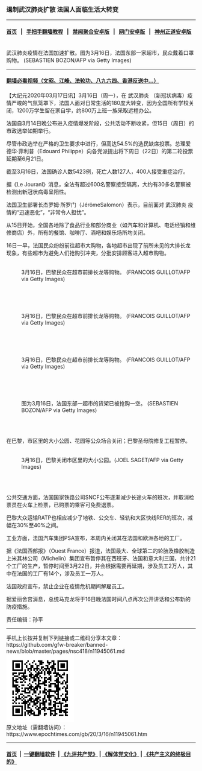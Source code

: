 ### 遏制武汉肺炎扩散 法国人面临生活大转变
------------------------

#### [首页](https://github.com/gfw-breaker/banned-news/blob/master/README.md) &nbsp;&nbsp;|&nbsp;&nbsp; [手把手翻墙教程](https://github.com/gfw-breaker/guides/wiki) &nbsp;&nbsp;|&nbsp;&nbsp; [禁闻聚合安卓版](https://github.com/gfw-breaker/bn-android) &nbsp;&nbsp;|&nbsp;&nbsp; [网门安卓版](https://github.com/oGate2/oGate) &nbsp;&nbsp;|&nbsp;&nbsp; [神州正道安卓版](https://github.com/SzzdOgate/update) 



<div><img alt="" class="aligncenter wp-post-image" src="https://i.epochtimes.com/assets/uploads/2020/03/GettyImages-1207372991-600x400.jpg"/>
<div class="red16 caption">
 武汉肺炎疫情在法国加速扩散。图为3月16日，法国东部一家超市，民众戴着口罩购物。 (SEBASTIEN BOZON/AFP via Getty Images)
</div>
</div><hr/>

#### [翻墙必看视频（文昭、江峰、法轮功、八九六四、香港反送中...）](https://github.com/gfw-breaker/banned-news/blob/master/pages/link3.md)

<div><p>
 【大纪元2020年03月17日讯】3月16日（周一），在
 <ok href="https://www.epochtimes.com/gb/tag/%E6%AD%A6%E6%B1%89%E8%82%BA%E7%82%8E.html">
  武汉肺炎
 </ok>
 （新冠状病毒）疫情严峻的气氛笼罩下，法国人面对日常生活的180度大转变，因为全国所有学校关闭，1200万学生留在家自学，约800万上班一族采取远程办公。
</p>
<p>
 法国自3月14日晚公布进入疫情爆发阶段，公共活动不断收紧，但15日（周日）的市政选举如期举行。
</p>
<p>
 尽管市政选举在严格的卫生要求中进行，但高达54.5%的选民缺席投票。总理爱德华·菲利普（Edouard Philippe）向各党派提出将下周日（22日）的第二轮投票延期至6月21日。
</p>
<p>
 截至3月16日，法国确诊人数5423例，死亡人数127人，400人接受重症治疗。
</p>
<p>
 据《Le Jouranl》消息，全法有超过600名警察接受隔离，大约有30多名警察被检测出新冠状病毒呈阳性。
</p>
<p>
 法国卫生部署长杰罗姆·所罗门（JérômeSalomon）表示，目前面对
 <ok href="https://www.epochtimes.com/gb/tag/%E6%AD%A6%E6%B1%89%E8%82%BA%E7%82%8E.html">
  武汉肺炎
 </ok>
 疫情的“迅速恶化”，“非常令人担忧”。
</p>
<p>
 从15日开始，全国各地除了食品行业和部分商业（如汽车和计算机、电话经销和维修商店）外，所有的餐馆、咖啡厅、酒吧和娱乐场所均关闭。
</p>
<p>
 16日一早，法国民众纷纷前往超市大购物，各地超市出现了前所未见的大排长龙现象，有些超市为避免人们抢购引冲突，分批安排顾客进入超市购物。
</p>
<figure class="wp-caption aligncenter" id="attachment_11945076" style="width: 450px">
 <ok href="http://i.epochtimes.com/assets/uploads/2020/03/GettyImages-1207373222.jpg">
  <img alt="" class="size-medium wp-image-11945076" src="http://i.epochtimes.com/assets/uploads/2020/03/GettyImages-1207373222-450x300.jpg"/>
 </ok>
 <br/><figcaption class="wp-caption-text">
  3月16日，巴黎民众在超市前排长龙等购物。 (FRANCOIS GUILLOT/AFP via Getty Images)
 </figcaption><br/>
</figure><br/>
<figure class="wp-caption aligncenter" id="attachment_11945077" style="width: 450px">
 <ok href="http://i.epochtimes.com/assets/uploads/2020/03/GettyImages-1207373300.jpg">
  <img alt="" class="size-medium wp-image-11945077" src="http://i.epochtimes.com/assets/uploads/2020/03/GettyImages-1207373300-450x303.jpg"/>
 </ok>
 <br/><figcaption class="wp-caption-text">
  3月16日，巴黎民众在超市前排长龙等购物。 (FRANCOIS GUILLOT/AFP via Getty Images)
 </figcaption><br/>
</figure><br/>
<figure class="wp-caption aligncenter" id="attachment_11945073" style="width: 450px">
 <ok href="http://i.epochtimes.com/assets/uploads/2020/03/GettyImages-1207362938.jpg">
  <img alt="" class="size-medium wp-image-11945073" src="http://i.epochtimes.com/assets/uploads/2020/03/GettyImages-1207362938-450x300.jpg"/>
 </ok>
 <br/><figcaption class="wp-caption-text">
  3月16日，巴黎民众在超市前排长龙等购物。 (FRANCOIS GUILLOT/AFP via Getty Images)
 </figcaption><br/>
</figure><br/>
<figure class="wp-caption aligncenter" id="attachment_11945075" style="width: 450px">
 <ok href="http://i.epochtimes.com/assets/uploads/2020/03/GettyImages-1207373115.jpg">
  <img alt="" class="size-medium wp-image-11945075" src="http://i.epochtimes.com/assets/uploads/2020/03/GettyImages-1207373115-450x300.jpg"/>
 </ok>
 <br/><figcaption class="wp-caption-text">
  图为3月16日，法国东部一超市的货架已被抢购一空。 (SEBASTIEN BOZON/AFP via Getty Images)
 </figcaption><br/>
</figure><br/>
<p>
 在巴黎，市区里的大小公园、花园等公众场合关闭；巴黎圣母院修复工程暂停。
</p>
<figure class="wp-caption aligncenter" id="attachment_11945078" style="width: 450px">
 <ok href="http://i.epochtimes.com/assets/uploads/2020/03/GettyImages-1207373562.jpg">
  <img alt="" class="size-medium wp-image-11945078" src="http://i.epochtimes.com/assets/uploads/2020/03/GettyImages-1207373562-450x300.jpg"/>
 </ok>
 <br/><figcaption class="wp-caption-text">
  3月16日，巴黎关闭市区里的大小公园。(JOEL SAGET/AFP via Getty Images)
 </figcaption><br/>
</figure><br/>
<p>
 公共交通方面，法国国家铁路公司SNCF公布逐渐减少长途火车的班次，并取消检票员在火车上检票，已购票的乘客可免费退票。
</p>
<p>
 巴黎大众运输RATP也相应减少了地铁、公交车、轻轨和大区快线RER的班次，减幅在30%至40%之间。
</p>
<p>
 工业方面，法国汽车集团PSA宣布，本周内关闭其在法国和欧洲各地的工厂。
</p>
<p>
 据《法国西部报》（Ouest France）报道，法国最大、全球第二的轮胎及橡胶制造上米其林公司（Michelin）集团宣布暂停其在西班牙、法国和意大利三国，共计21个工厂的生产，暂停时间至3月22日，并会根据需要再延期，涉及员工2万人，其中在法国的工厂有14个，涉及员工一万人。
</p>
<p>
 法国政府宣布，禁止企业在疫情危机期间解雇员工。
</p>
<p>
 据爱丽舍宫消息，总统马克龙将于16日晚法国时间八点再次公开讲话和公布新的防疫措施。
</p>
<p>
 责任编辑：孙平
</p>
</div>
<hr/>
手机上长按并复制下列链接或二维码分享本文章：<br/>
https://github.com/gfw-breaker/banned-news/blob/master/pages/nsc418/n11945061.md <br/>
<a href='https://github.com/gfw-breaker/banned-news/blob/master/pages/nsc418/n11945061.md'><img src='https://github.com/gfw-breaker/banned-news/blob/master/pages/nsc418/n11945061.md.png'/></a> <br/>
原文地址（需翻墙访问）：https://www.epochtimes.com/gb/20/3/16/n11945061.htm


------------------------
#### [首页](https://github.com/gfw-breaker/banned-news/blob/master/README.md) &nbsp;|&nbsp; [一键翻墙软件](https://github.com/gfw-breaker/nogfw/blob/master/README.md) &nbsp;| [《九评共产党》](https://github.com/gfw-breaker/9ping.md/blob/master/README.md#九评之一评共产党是什么) | [《解体党文化》](https://github.com/gfw-breaker/jtdwh.md/blob/master/README.md) | [《共产主义的终极目的》](https://github.com/gfw-breaker/gczydzjmd.md/blob/master/README.md)


<img src='http://gfw-breaker.win/banned-news/pages/nsc418/n11945061.md' width='0px' height='0px'/>